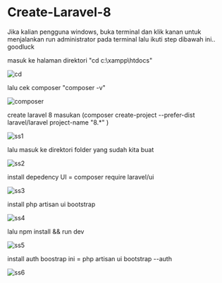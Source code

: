 # Create-Laravel-8
Jika kalian pengguna windows, buka terminal dan klik kanan untuk menjalankan run administrator pada terminal
lalu ikuti step dibawah ini.. goodluck

masuk ke halaman direktori "cd c:\xampp\htdocs"

![cd](https://github.com/user-attachments/assets/db44c855-bda0-4447-98bc-ceb44a7c0f49)

lalu cek composer "composer -v"

![composer](https://github.com/user-attachments/assets/5ac02046-f9af-4ad6-8756-53a4cb3e81f4)

create laravel 8 masukan (composer create-project --prefer-dist laravel/laravel project-name "8.*" )

![ss1](https://github.com/user-attachments/assets/a89a1826-522b-49b7-acc4-3dd74f78e2ac)

lalu masuk ke direktori folder yang sudah kita buat

![ss2](https://github.com/user-attachments/assets/07e50d7f-f82b-4228-bf18-cfce707415e2)

install depedency UI = composer require laravel/ui

![ss3](https://github.com/user-attachments/assets/1c7802ba-62e9-4fdd-b249-3d6247e2a525)

 install php artisan ui bootstrap

![ss4](https://github.com/user-attachments/assets/c6f73684-e9cc-4cbd-9870-471ad57cde45)

lalu npm install && run dev

![ss5](https://github.com/user-attachments/assets/213941fa-8930-4daf-b474-81990258007f)

install auth boostrap ini =  php artisan ui bootstrap --auth

![ss6](https://github.com/user-attachments/assets/dfbfbdec-8d9a-48bd-ab48-7ee273a5c2e5)
